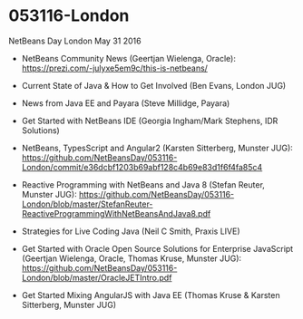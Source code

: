 # 053116-London

NetBeans Day London May 31 2016

* NetBeans Community News (Geertjan Wielenga, Oracle):
https://prezi.com/-julyxe5em9c/this-is-netbeans/

* Current State of Java & How to Get Involved (Ben Evans, London JUG)

* News from Java EE and Payara (Steve Millidge, Payara)

* Get Started with NetBeans IDE (Georgia Ingham/Mark Stephens, IDR Solutions)

* NetBeans, TypesScript and Angular2 (Karsten Sitterberg, Munster JUG): https://github.com/NetBeansDay/053116-London/commit/e36dcbf1203b69abf128c4b69e83d1f6f4fa85c4

* Reactive Programming with NetBeans and Java 8 (Stefan Reuter, Munster JUG):
https://github.com/NetBeansDay/053116-London/blob/master/StefanReuter-ReactiveProgrammingWithNetBeansAndJava8.pdf

* Strategies for Live Coding Java (Neil C Smith, Praxis LIVE)

* Get Started with Oracle Open Source Solutions for Enterprise JavaScript (Geertjan Wielenga, Oracle, Thomas Kruse, Munster JUG):
https://github.com/NetBeansDay/053116-London/blob/master/OracleJETIntro.pdf

* Get Started Mixing AngularJS with Java EE (Thomas Kruse & Karsten Sitterberg, Munster JUG)
